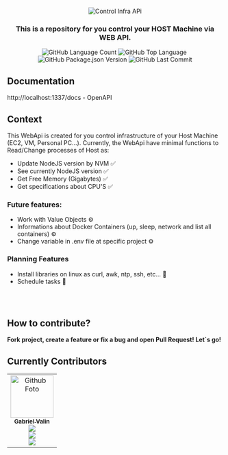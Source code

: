 <br>
<div align="center">
  <img  alt="Control Infra APi" src="https://i.imgur.com/xTE4Q70.png" />

  <h3 align="center">
    This is a repository for you control your HOST Machine via WEB API.
  </h3>
</div>

<p align="center">
    <img alt="GitHub Language Count" src="https://img.shields.io/github/languages/count/Gabriel-Valin/control-infra-api" />
    <img alt="GitHub Top Language" src="https://img.shields.io/github/languages/top/Gabriel-Valin/control-infra-api" />
    <img alt="" src="https://img.shields.io/github/repo-size/Gabriel-Valin/control-infra-api" />
    <img alt="GitHub Package.json Version" src="https://img.shields.io/github/package-json/v/Gabriel-Valin/control-infra-api" />
    <img alt="GitHub Last Commit" src="https://img.shields.io/github/last-commit/Gabriel-Valin/control-infra-api" />
</p>

## Documentation

http://localhost:1337/docs - OpenAPI

## Context

This WebApi is created for you control infrastructure of your Host Machine (EC2, VM, Personal PC...).
Currently, the WebApi have minimal functions to Read/Change processes of Host as:

- Update NodeJS version by NVM ✅
- See currently NodeJS version ✅
- Get Free Memory (Gigabytes) ✅
- Get specifications about CPU'S ✅

### Future features:

- Work with Value Objects ⚙️
- Informations about Docker Containers (up, sleep, network and list all containers) ⚙️
- Change variable in .env file at specific project ⚙️

### Planning Features

- Install libraries on linux as curl, awk, ntp, ssh, etc... 💭
- Schedule tasks 💭

<br>
<br>

## How to contribute?

**Fork project, create a feature or fix a bug and open Pull Request!
Let`s go!**

## Currently Contributors

<table>
  <tr>
    <td align="center">
      <a href="#">
        <img src="https://avatars.githubusercontent.com/u/59366369?s=400&u=53756fd89a85ffcd229700e7025c1ad0b509bc28&v=4" width="100px;" alt="Github Foto"/><br>
        <sub>
          <b>Gabriel Valin</b>
        </sub>
        <sub>
          <br>
          <a href="https://github.com/Gabriel-Valin"><img src="https://img.shields.io/badge/GitHub-100000?style=for-the-badge&logo=github&logoColor=white"/>
          <br>
          <a href="https://www.linkedin.com/in/gabriel-valin-dev/"><img src="https://img.shields.io/badge/LinkedIn-0077B5?style=for-the-badge&logo=linkedin&logoColor=white"/>
          <br>
          <a href="https://twitter.com/gvt3ch"><img src="https://img.shields.io/badge/Twitter-1DA1F2?style=for-the-badge&logo=twitter&logoColor=white"/><br>
        </sub>
      </a>
    </td>
  </tr>
</table>
